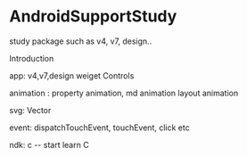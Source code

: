 # AndroidSupportStudy
study package
such as v4, v7, design..

Introduction

app: v4,v7,design weiget Controls

animation : property animation, md animation layout animation

svg: Vector

event: dispatchTouchEvent, touchEvent, click etc

ndk: c -- start learn C
